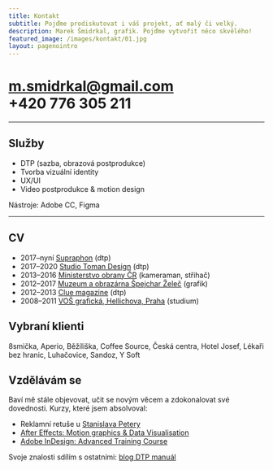 ```yaml
---
title: Kontakt
subtitle: Pojďme prodiskutovat i váš projekt, ať malý či velký.
description: Marek Šmidrkal, grafik. Pojďme vytvořit něco skvělého!
featured_image: /images/kontakt/01.jpg
layout: pagenointro
---
```


# m.smidrkal@gmail.com <br />+420 776 305 211

---

## Služby
+ DTP (sazba, obrazová postprodukce)
+ Tvorba vizuální identity
+ UX/UI
+ Video postprodukce & motion design

Nástroje: Adobe CC, Figma

---

## CV
+ 2017&ndash;nyní [Supraphon](https://www.supraphon.cz/archivy-katalogy) (dtp)
+ 2017&ndash;2020 [Studio Toman Design](http://www.toman-design.com) (dtp)
+ 2013&ndash;2016 [Ministerstvo obrany ČR](http://www.army.cz) (kameraman, střihač)
+ 2012&ndash;2017 [Muzeum a obrazárna Špejchar Želeč](http://spejcharzelec.cz) (grafik)
+ 2012&ndash;2013 [Clue magazine](http://shm1ck.github.io/clue-magazine) (dtp)
+ 2008&ndash;2011 [VOŠ grafická, Hellichova, Praha](https://www.hellichovka.cz/) (studium)

## Vybraní klienti
8smička, Aperio, Běžíliška, Coffee&nbsp;Source, Česká&nbsp;centra, Hotel&nbsp;Josef, Lékaři bez&nbsp;hranic, Luhačovice, Sandoz, Y&nbsp;Soft

## Vzdělávám se
Baví mě stále objevovat, učit se novým věcem a&nbsp;zdokonalovat své dovednosti. Kurzy, které jsem absolvoval:
+ Reklamní retuše u&nbsp;[Stanislava Petery](https://www.stanislavpetera.com/)
+ [After Effects: Motion graphics &&nbsp;Data Visualisation](https://www.udemy.com/share/101WFmAkAccVZaTXo=/)
+ [Adobe InDesign: Advanced Training Course](https://www.udemy.com/share/101WwkAkAccVZaTXo=/)

Svoje znalosti sdílím s ostatními: [blog DTP manuál](http://blog.mareksmidrkal.cz)